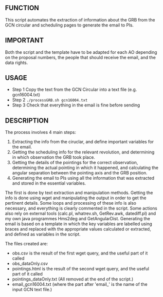 ## FUNCTION
This script automates the extraction of information about the GRB 
from the GCN circular and scheduling pages to generate the email to PIs. 

## IMPORTANT
Both the script and the template have to be adapted for each AO depending on the 
proposal numbers, the people that should receive the email, and the data rights.

## USAGE
- Step 1   Copy the text from the GCN Circular into a text file (e.g. gcn16004.txt)
- Step 2   `./processGRB.sh gcn16004.txt`
- Step 3   Check that everything in the email is fine before sending

## DESCRIPTION
The process involves 4 main steps: 

1) Extracting the info from the ciruclar, and define important variables for the email.
2) Getting the scheduling info for the relevant revolution, and determining in which 
observation the GRB took place.
3) Getting the details of the pointings for the correct observation, determining the 
actual pointing in which it happened, and calculating the angular separation between the 
pointing axis and the GRB position.
4) Generating the email to PIs using all the information that was extracted and stored 
in the essential variables.

The first is done by text extraction and manipulation methods. Getting the info is done 
using wget and manipulating the output in order to get the pertinent details. Some loops 
and processing of these info is also necessary, and everything is clearly commented in the 
script. Some actions also rely on external tools (calc.pl, whatrev.sh, GetRev.awk, datediff.pl) 
and my own java programmes Hms2deg and GetAngularDist. Generating the email is based 
on a template in which the key variables are labelled using braces and replaced with the 
appropriate values calculated or extracted, and defined as variables in the script.

The files created are:

- obs.csv is the result of the first wget query, and the useful part of it called 
- obs_dataOnly.csv
- pointings.html is the result of the second wget query, and the useful part of it called 
- pointings_dataOnly.txt
(All removed at the end of the script.)
- email_gcn16004.txt (where the part after 'email_' is the name of the input GCN text file.)
